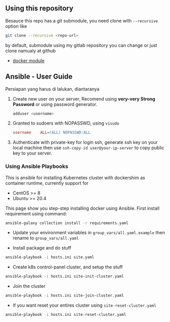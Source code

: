 ## Using this repository

Besauce this repo has a git submodule, you need clone with `--recursive` option like 

```bash
git clone --recursive <repo-url>
```

by default, submodule using my gitlab repository you can change or just clone namualy at github

- [docker module](https://github.com/dimMaryanto93/ansible-docker-example)

## Ansible - User Guide

Persiapan yang harus di lalukan, diantaranya

1. Create new user on your server, Recomend using **very-very Strong Password** or using password generator.  

    ```bash
    adduser <username>
    ```

2. Granted to sudoers with NOPASSWD, using `visudo`
    ```ini
    username    ALL=(ALL) NOPASSWD:ALL
    ```

3. Authenticate with private-key for login ssh, generate ssh key on your local machine then use `ssh-copy-id user@your-ip-server` to copy public key to your server.

### Using Ansible Playbooks

This is ansible for installing Kubernetes cluster with dockershim as container runtime, currently support for 

- CentOS >= 8
- Ubuntu >= 20.4

This page show you step-step installing docker using Ansible. First install requirement using command:

```bash
ansible-galaxy collection install -r requirements.yaml
```

- Update your environment variables in `group_vars/all.yaml.example` then rename to `group_vars/all.yaml`

- Install package and do stuff

```bash
ansible-playbook -i hosts.ini site.yaml
```

- Create k8s control-panel cluster, and setup the stuff

```bash
ansible-playbook -i hosts.ini site-init-cluster.yaml
```

- Join the cluster

```bash
ansible-playbook -i hosts.ini site-join-cluster.yaml
```

- If you want reset your entires cluster using `site-reset-cluster.yaml`

```bash
ansible-playbook -i hosts.ini site-reset-cluster.yaml
```